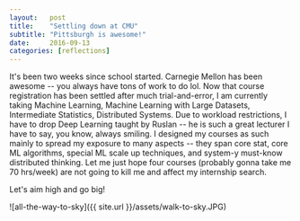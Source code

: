 ```yaml
---
layout:   post
title:    "Settling down at CMU"
subtitle: "Pittsburgh is awesome!"
date:     2016-09-13
categories: [reflections]
---
```


It's been two weeks since school started. Carnegie Mellon has been awesome -- you always have tons of work to do lol. Now that course registration has been settled after much trial-and-error, I am currently taking Machine Learning, Machine Learning with Large Datasets, Intermediate Statistics, Distributed Systems. Due to workload restrictions, I have to drop Deep Learning taught by Ruslan -- he is such a great lecturer I have to say, you know, always smiling. I designed my courses as such mainly to spread my exposure to many aspects -- they span core stat, core ML algorithms, special ML scale up techniques, and system-y must-know distributed thinking. Let me just hope four courses (probably gonna take me 70 hrs/week) are not going to kill me and affect my internship search.

Let's aim high and go big!

![all-the-way-to-sky]({{ site.url }}/assets/walk-to-sky.JPG)
